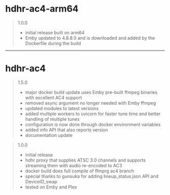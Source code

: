 # hdhr-ac4-arm64
>1.0.0
>- initial release built on arm64
>- Emby updated to 4.8.8.0 and is downloaded and added by the Dockerfile during the build
---
# hdhr-ac4
>1.5.0
>- major docker build update uses Emby pre-built ffmpeg binaries with excellent AC4 support
>- removed async argument no longer needed with Emby ffmpeg
>- updated modules to latest versions
>- added multiple workers to uvicorn for faster tune time and better handling of multiple tunes
>- configuration is now done through docker environment variables
>- added info API that also reports version
>- documentation update


>1.0.0
>- initial release
>- hdhr proxy that supplies ATSC 3.0 channels and supports streaming them with audio re-encoded to AC3
>- docker build does full compile of ffmprg ac4 branch
>- special thanks to gunsuka for adding lineup_status.json API and DeviceID_swap
>- tested on Emby and Plex
